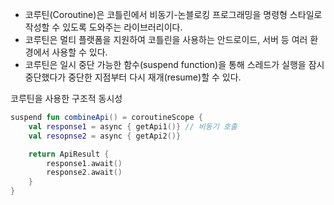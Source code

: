 - 코루틴(Coroutine)은 코틀린에서 비동기-논블로킹 프로그래밍을 명령형 스타일로 작성할 수 있도록 도와주는 라이브러리이다.
- 코루틴은 멀티 플랫폼을 지원하여 코틀린을 사용하는 안드로이드, 서버 등 여러 환경에서 사용할 수 있다.
- 코루틴은 일시 중단 가능한 함수(suspend function)을 통해 스레드가 실행을 잠시 중단했다가 중단한 지점부터 다시 재개(resume)할 수 있다.


코루틴을 사용한 구조적 동시성
``` kotlin
suspend fun combineApi() = coroutineScope {
	val response1 = async { getApi1()} // 비동기 호출
	val resopnse2 = async { getApi2()}

	return ApiResult {
		response1.await()
		response2.await()
	}
}
```

